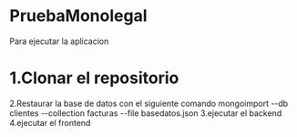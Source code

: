 # PruebaMonolegal

Para ejecutar la aplicacion 
# 1.Clonar el repositorio 
2.Restaurar la base de datos con el siguiente comando
    mongoimport --db clientes --collection facturas --file basedatos.json
3.ejecutar el backend
4.ejecutar el frontend
